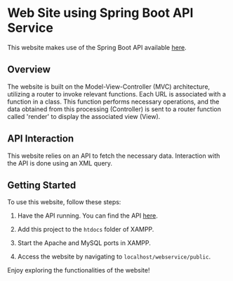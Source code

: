 # Web Site using Spring Boot API Service
This website makes use of the Spring Boot API available [here](https://github.com/nachtlz/SpringBoot-API).

## Overview

The website is built on the Model-View-Controller (MVC) architecture, utilizing a router to invoke relevant functions. Each URL is associated with a function in a class. This function performs necessary operations, and the data obtained from this processing (Controller) is sent to a router function called 'render' to display the associated view (View).

## API Interaction

This website relies on an API to fetch the necessary data. Interaction with the API is done using an XML query.

## Getting Started

To use this website, follow these steps:

1. Have the API running. You can find the API [here](https://github.com/nachtlz/SpringBoot-API).

2. Add this project to the `htdocs` folder of XAMPP.

3. Start the Apache and MySQL ports in XAMPP.

4. Access the website by navigating to `localhost/webservice/public`.

Enjoy exploring the functionalities of the website!
